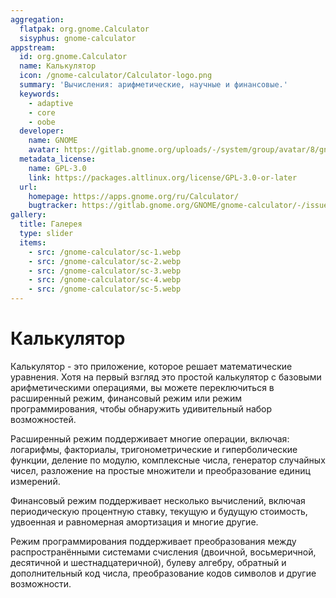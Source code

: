 ```yaml
---
aggregation:
  flatpak: org.gnome.Calculator
  sisyphus: gnome-calculator
appstream:
  id: org.gnome.Calculator
  name: Калькулятор
  icon: /gnome-calculator/Calculator-logo.png
  summary: 'Вычисления: арифметические, научные и финансовые.'
  keywords:
    - adaptive
    - core
    - oobe
  developer:
    name: GNOME
    avatar: https://gitlab.gnome.org/uploads/-/system/group/avatar/8/gnomelogo.png?width=48
  metadata_license:
    name: GPL-3.0
    link: https://packages.altlinux.org/license/GPL-3.0-or-later
  url:
    homepage: https://apps.gnome.org/ru/Calculator/
    bugtracker: https://gitlab.gnome.org/GNOME/gnome-calculator/-/issues
gallery:
  title: Галерея
  type: slider
  items:
    - src: /gnome-calculator/sc-1.webp
    - src: /gnome-calculator/sc-2.webp
    - src: /gnome-calculator/sc-3.webp
    - src: /gnome-calculator/sc-4.webp
    - src: /gnome-calculator/sc-5.webp
---
```


# Калькулятор

Калькулятор - это приложение, которое решает математические уравнения. Хотя на первый взгляд это простой калькулятор с базовыми арифметическими операциями, вы можете переключиться в расширенный режим, финансовый режим или режим программирования, чтобы обнаружить удивительный набор возможностей.

Расширенный режим поддерживает многие операции, включая: логарифмы, факториалы, тригонометрические и гиперболические функции, деление по модулю, комплексные числа, генератор случайных чисел, разложение на простые множители и преобразование единиц измерений.

Финансовый режим поддерживает несколько вычислений, включая периодическую процентную ставку, текущую и будущую стоимость, удвоенная и равномерная амортизация и многие другие.

Режим программирования поддерживает преобразования между распространёнными системами счисления (двоичной, восьмеричной, десятичной и шестнадцатеричной), булеву алгебру, обратный и дополнительный код числа, преобразование кодов символов и другие возможности.
<AGWGallery />

<!--@include: @apps/_parts/install/content-repo.md-->
<!--@include: @apps/_parts/install/content-flatpak.md-->
